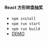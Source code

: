 #### React 方形转盘抽奖

+ <code>npm install</code>
+ <code>npm run start</code>
+ <code>npm run build</code>
+ [DEMO](https://wjf444128852.github.io/demo/react/draw)
